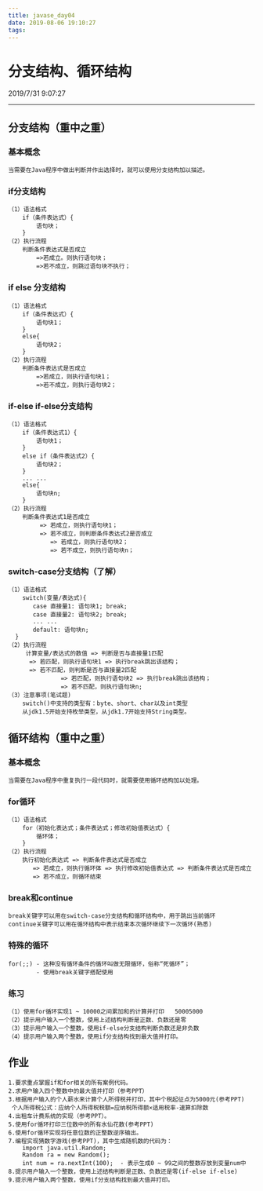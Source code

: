 ```yaml
---
title: javase_day04
date: 2019-08-06 19:10:27
tags:
---
```

# 分支结构、循环结构

2019/7/31 9:07:27

-----

## 分支结构（重中之重）

### 基本概念
	当需要在Java程序中做出判断并作出选择时，就可以使用分支结构加以描述。
	
### if分支结构
	（1）语法格式
		if（条件表达式）{
			语句块；
		}
	（2）执行流程
		判断条件表达式是否成立
			=>若成立。则执行语句块；
			=>若不成立，则跳过语句块不执行；
			
### if else 分支结构
	（1）语法格式
		if（条件表达式）{
			语句块1；
		}
		else{
			语句块2；
		}
	（2）执行流程
		判断条件表达式是否成立
			=>若成立，则执行语句块1；
			=>若不成立，则执行语句块2；
			
### if-else if-else分支结构
	（1）语法格式
		if（条件表达式1）{
			语句块1；
		}
		else if（条件表达式2）{
			语句块2；
		}
		... ...
		else{
			语句块n;
		}
	（2）执行流程
		判断条件表达式1是否成立
      		 => 若成立，则执行语句块1；
      		 => 若不成立，则判断条件表达式2是否成立
              	=> 若成立，则执行语句块2；
              	=> 若不成立，则执行语句块n；
	
### switch-case分支结构（了解）
	（1）语法格式
		switch(变量/表达式){
	       case 直接量1: 语句块1; break;
	       case 直接量2: 语句块2; break;
	       ... ...
	       default: 语句块n;
      }
	（2）执行流程
		 计算变量/表达式的数值 => 判断是否与直接量1匹配
	      => 若匹配，则执行语句块1 => 执行break跳出该结构；
	      => 若不匹配，则判断是否与直接量2匹配
	               => 若匹配，则执行语句块2 => 执行break跳出该结构；
	               => 若不匹配，则执行语句块n;      
	（3）注意事项(笔试题)
		switch()中支持的类型有：byte、short、char以及int类型
		从jdk1.5开始支持枚举类型，从jdk1.7开始支持String类型。
	
## 循环结构（重中之重）
	
### 基本概念
	当需要在Java程序中重复执行一段代码时，就需要使用循环结构加以处理。
	
### for循环
	（1）语法格式
		for（初始化表达式；条件表达式；修改初始值表达式）{
			循环体；
		}
	（2）执行流程
		执行初始化表达式 => 判断条件表达式是否成立
	       => 若成立，则执行循环体 => 执行修改初始值表达式 => 判断条件表达式是否成立
	       => 若不成立，则循环结束
	       
### break和continue
	break关键字可以用在switch-case分支结构和循环结构中，用于跳出当前循环
	continue关键字可以用在循环结构中表示结束本次循环继续下一次循环(熟悉)
	

### 特殊的循环
	for(;;) - 这种没有循环条件的循环叫做无限循环，俗称“死循环”；
			- 使用break关键字搭配使用

### 练习
	（1）使用for循环实现1 ~ 10000之间累加和的计算并打印   50005000
	（2）提示用户输入一个整数，使用上述结构判断是正数、负数还是零
	（3）提示用户输入一个整数，使用if-else分支结构判断负数还是非负数
	（4）提示用户输入两个整数，使用if分支结构找到最大值并打印。 

## 作业
	1.要求重点掌握if和for相关的所有案例代码。  
	2.求用户输入四个整数中的最大值并打印（参考PPT）
	3.根据用户输入的个人薪水来计算个人所得税并打印，其中个税起征点为5000元(参考PPT)
	 个人所得税公式：应纳个人所得税税额=应纳税所得额×适用税率-速算扣除数
	4.出租车计费系统的实现（参考PPT）。   
	5.使用for循环打印三位数中的所有水仙花数(参考PPT)
	6.使用for循环实现将任意位数的正整数逆序输出。
	7.编程实现猜数字游戏(参考PPT)，其中生成随机数的代码为： 
	 	import java.util.Random;
	 	Random ra = new Random();
	 	int num = ra.nextInt(100);  - 表示生成0 ~ 99之间的整数存放到变量num中
	8.提示用户输入一个整数，使用上述结构判断是正数、负数还是零(if-else if-else)
	9.提示用户输入两个整数，使用if分支结构找到最大值并打印。